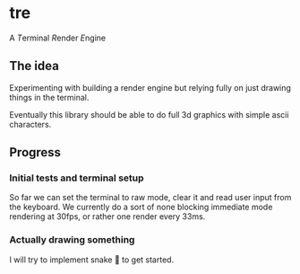 # tre
A *T*erminal *R*ender *E*ngine

## The idea
Experimenting with building a render engine but relying fully on just drawing things in the terminal.

Eventually this library should be able to do full 3d graphics with simple ascii characters.

## Progress
### Initial tests and terminal setup
So far we can set the terminal to raw mode, clear it and read user input from the keyboard.
We currently do a sort of none blocking immediate mode rendering at 30fps, or rather one render every 33ms.

### Actually drawing something
I will try to implement snake 🐍 to get started.

